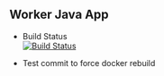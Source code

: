 ## Worker Java App

* Build Status  
[![Build Status](http://172.23.134.213:8080/buildStatus/icon?job=instavote%2Fworker-build)](http://172.23.134.213:8080/job/instavote/job/worker-build/)

* Test commit to force docker rebuild